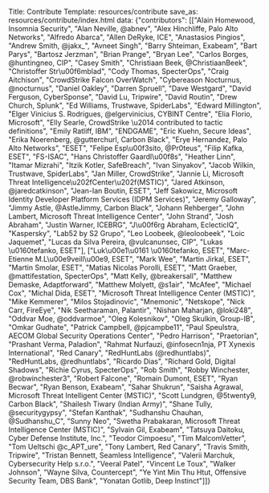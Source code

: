 Title: Contribute
Template: resources/contribute
save_as: resources/contribute/index.html
data: {"contributors": [["Alain Homewood, Insomnia Security", "Alan Neville, @abnev", "Alex Hinchliffe, Palo Alto Networks", "Alfredo Abarca", "Allen DeRyke, ICE", "Anastasios Pingios", "Andrew Smith, @jakx_", "Avneet Singh", "Barry Shteiman, Exabeam", "Bart Parys", "Bartosz Jerzman", "Brian Prange", "Bryan Lee", "Carlos Borges, @huntingneo, CIP", "Casey Smith", "Christiaan Beek, @ChristiaanBeek", "Christoffer Str\u00f6mblad", "Cody Thomas, SpecterOps", "Craig Aitchison", "CrowdStrike Falcon OverWatch", "Cybereason Nocturnus, @nocturnus", "Daniel Oakley", "Darren Spruell", "Dave Westgard", "David Ferguson, CyberSponse", "David Lu, Tripwire", "David Routin", "Drew Church, Splunk", "Ed Williams, Trustwave, SpiderLabs", "Edward Millington", "Elger Vinicius S. Rodrigues, @elgervinicius, CYBINT Centre", "Elia Florio, Microsoft", "Elly Searle, CrowdStrike \u2014 contributed to tactic definitions", "Emily Ratliff, IBM", "ENDGAME", "Eric Kuehn, Secure Ideas", "Erika Noerenberg, @gutterchurl, Carbon Black", "Erye Hernandez, Palo Alto Networks", "ESET", "Felipe Esp\u00f3sito, @Pr0teus", "Filip Kafka, ESET", "FS-ISAC", "Hans Christoffer Gaardl\u00f8s", "Heather Linn", "Itamar Mizrahi", "Itzik Kotler, SafeBreach", "Ivan Sinyakov", "Jacob Wilkin, Trustwave, SpiderLabs", "Jan Miller, CrowdStrike", "Jannie Li, Microsoft Threat Intelligence\u202fCenter\u202f(MSTIC)", "Jared Atkinson, @jaredcatkinson", "Jean-Ian Boutin, ESET", "Jeff Sakowicz, Microsoft Identity Developer Platform Services (IDPM Services)", "Jeremy Galloway", "Jimmy Astle, @AstleJimmy, Carbon Black", "Johann Rehberger", "John Lambert, Microsoft Threat Intelligence Center", "John Strand", "Josh Abraham", "Justin Warner, ICEBRG", "J\u00f6rg Abraham, EclecticIQ", "Kaspersky", "Lab52 by S2 Grupo", "Leo Loobeek, @leoloobeek", "Loic Jaquemet", "Lucas da Silva Pereira, @vulcanunsec, CIP", "Lukas \u0160tefanko, ESET"], ["Luk\u00e1\u0161 \u0160tefanko, ESET", "Marc-Etienne M.L\u00e9veill\u00e9, ESET", "Mark Wee", "Martin Jirkal, ESET", "Martin Smolar, ESET", "Matias Nicolas Porolli, ESET", "Matt Graeber, @mattifestation, SpecterOps", "Matt Kelly, @breakersall", "Matthew Demaske, Adaptforward", "Matthew Molyett, @s1air", "McAfee", "Michael Cox", "Michal Dida, ESET", "Microsoft Threat Intelligence Center (MSTIC)", "Mike Kemmerer", "Milos Stojadinovic", "Mnemonic", "Netskope", "Nick Carr, FireEye", "Nik Seetharaman, Palantir", "Nishan Maharjan, @loki248", "Oddvar Moe, @oddvarmoe", "Oleg Kolesnikov", "Oleg Skulkin, Group-IB", "Omkar Gudhate", "Patrick Campbell, @pjcampbe11", "Paul Speulstra, AECOM Global Security Operations Center", "Pedro Harrison", "Praetorian", "Prashant Verma, Paladion", "Rahmat Nurfauzi, @infosecn1nja, PT Xynexis International", "Red Canary", "RedHuntLabs (@redhuntlabs)", "RedHuntLabs, @redhuntlabs", "Ricardo Dias", "Richard Gold, Digital Shadows", "Richie Cyrus, SpecterOps", "Rob Smith", "Robby Winchester, @robwinchester3", "Robert Falcone", "Romain Dumont, ESET", "Ryan Becwar", "Ryan Benson, Exabeam", "Sahar Shukrun", "Saisha Agrawal, Microsoft Threat Intelligent Center (MSTIC)", "Scott Lundgren, @5twenty9, Carbon Black", "Shailesh Tiwary (Indian Army)", "Shane Tully, @securitygypsy", "Stefan Kanthak", "Sudhanshu Chauhan, @Sudhanshu_C", "Sunny Neo", "Swetha Prabakaran, Microsoft Threat Intelligence Center (MSTIC)", "Sylvain Gil, Exabeam", "Tatsuya Daitoku, Cyber Defense Institute, Inc.", "Teodor Cimpoesu", "Tim MalcomVetter", "Tom Ueltschi @c_APT_ure", "Tony Lambert, Red Canary", "Travis Smith, Tripwire", "Tristan Bennett, Seamless Intelligence", "Valerii Marchuk, Cybersecurity Help s.r.o.", "Veeral Patel", "Vincent Le Toux", "Walker Johnson", "Wayne Silva, Countercept", "Ye Yint Min Thu Htut, Offensive Security Team, DBS Bank", "Yonatan Gotlib, Deep Instinct"]]}